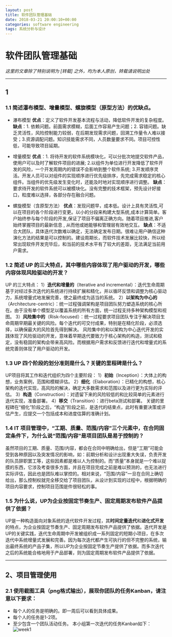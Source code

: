 ```yaml
---
layout: post
title: 软件团队管理基础
date: 2018-03-21 20:00:10+00:00
categories: software engineering
tags: 系统分析与设计
---
```


# 软件团队管理基础

*这里的文章除了特别说明为 [转载] 之外，均为本人原创，转载请说明出处*

----------

## 1
### 1.1 简述瀑布模型、增量模型、螺旋模型（原型方法）的优缺点。

- 瀑布模型
 **优点**：定义了软件开发基本流程与活动，降低软件开发的复杂程度。
 **缺点**：1. 依赖问题。前面需求模糊，后面工作容易产生问题；2. 容错问题。缺乏灵活性，风险控制能力较弱，在后期发现需求问题，回溯工作量令人难以接受；3.资源调配问题。知识技能需求不同，人员数量要求不同。项目可控性低，可能导致项目延期。

- 增量模型
 **优点**：1. 将待开发的软件系统模块化，可以分批次地提交软件产品，使用户可以及时了解软件项目的进展;   2.以组件为单位进行开发降低了软件开发的风险，一个开发周期内的错误不会影响到整个软件系统; 3.开发顺序灵活。开发人员可以对组件的实现顺序进行优先级排序，先完成需求稳定的核心组件。当组件的优先级发生变化时，还能及时地对实现顺序进行调整。
**缺点**：要求待开发的软件系统可以被模块化。没有完整的技术框架，预先设计好接口，粒度难以选择，各部分存在融合问题。

- 螺旋模型（含原型方法）
  **优点**：发现问题早，成本低。设计上具有灵活性,可以在项目的各个阶段进行变更。以小的分段来构建大型系统,成本计算简单。客户始终参与每个阶段的开发,保证了项目不偏离正确方向。随着项目推进,客户始终掌握项目的最新信息 , 从而他或她能够和管理层有效地交互。
 **缺点**：不适合大团队，具体迭代次数难以确定，无法确定发布日期。很难让用户确信这种演化方法的结果是可以控制的。建设周期长，而软件技术发展比较快，所以经常出现软件开发完毕后，和当前的技术水平有了较大的差距，无法满足当前用户需求。

### 1.2 简述 UP 的三大特点，其中哪些内容体现了用户驱动的开发，哪些内容体现风险驱动的开发？
UP 的三大特点：
1）**迭代和增量的**（Iterative and incremental）：迭代生命周期基于对经过多次迭代的系统进行持续扩展和精化，并以循环反馈和调整为核心驱动力，系统增量式地发展完善，使之最终成为适当的系统。
2）**以架构为中心的**（Architecture-centric）：统一过程强调架构是项目团队努力塑造系统的核心所在。由于没有单个模型足以覆盖系统的所有方面，统一过程支持多种架构模型和视图。
3）**风险集中的**（Risk-focused）：统一过程要求项目团队专注于解决项目生命周期早期最关键的风险。每个迭代的可交付成果，特别是在精化阶段，必须选择，以确保最大的风险首先得到解决。
风险集中的和以架构为中心迭代开发的实践体现了风险驱动的开发，意味着早期迭代要致力于核心架构的构造，测试和稳定，没有稳固的架构会带来高风险。而根据用户需求和反馈进行迭代和增量式的系统完善则体现了用户驱动的开发。

### 1.3 UP 四个阶段的划分准则是什么？关键的里程碑是什么？
UP项目将其工作和迭代组织为四个主要阶段：
1）**初始**（Inception）：大体上的构想，业务案例，范围和模糊评估。
2）**细化**（Elaboration）：已精化的构想，核心架构的迭代实现，高风险的解决，确定大多数需求和范围以及进行更为实际的评估。
3）**构造**（Construction）：对遗留下来的风险较低的和比较简单的元素进行迭代实现，准备部署。
4）**移交**（Transition）：进行beta测试和部署。
关键的里程碑在“细化”阶段之后，“构造”阶段之前，是迭代的结束点，此时有重要决策或评估产生，应提交一个包括成本和进度估算的准确计划。

### 1.4 IT 项目管理中，“工期、质量、范围/内容”三个元素中，在合同固定条件下，为什么说“范围/内容”是项目团队是易于控制的？
虽然项目的工期、质量、范围/内容，都会在合同中明确给出，但是“工期”可能会受到各种原因以及突发情况的影响，如：前期分析和设计出现重大失误，负责开发的队员辞职罢工等，这些因素都是难以人为控制的。而“质量”本身就是一个难以捉摸的东西，它涉及考查很多方面，并且在项目完成之前是难以预测的，也无法进行实际评估，因此也是团队难以掌控的。相对来说，“范围/内容”一旦在合同上确切给出，那么控制权就完全移交给了项目团队，从设计到实现的过程中，根据明确的项目内容要求，控制项目范围是件很轻松的事。

### 1.5 为什么说，UP为企业按固定节奏生产、固定周期发布软件产品提供了依据？
UP是一种构造面向对象系统的迭代软件开发过程，其**时间定量迭代**和**进化式开发**的特点，为企业按固定节奏生产、固定周期发布软件产品提供了依据。迭代开发是UP的关键实践，迭代生命周期中开发被组织成一系列固定的短期小项目，在多次迭代中系统增量式发展和完善。因为每次迭代都产生可执行的但不完整的系统，输出最终系统的产品子集，所以UP为企业按固定节奏生产提供了依据。而多次迭代之后的系统能合格地用于产品部署，则为固定周期发布软件产品提供了依据。

----------

## 2、项目管理使用
 
### 2.1 使用截图工具（png格式输出），展现你团队的任务Kanban，请注意以下要求：
 - 每个人的任务是明确的。即一周后可以看到具体成果。
 - 每个人的任务是1-2项。
 - 至少包含一个团队活动任务。
 本小组第一次迭代的任务Kanban如下：
![week1](https://github.com/Dxiaocai666/test/raw/master/week1.png)
